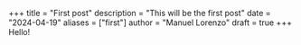 +++
title = "First post"
description = "This will be the first post"
date = "2024-04-19"
aliases = ["first"]
author = "Manuel Lorenzo"
draft = true
+++
Hello!
